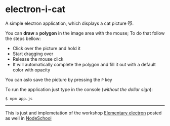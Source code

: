 # electron-i-cat

A simple electron application, which displays a cat picture :smirk_cat:.

You can **draw** a **polygon** in the image area with the mouse; To do that
follow the steps bellow:

* Click over the picture and hold it
* Start dragging over
* Release the mouse click
* It will automatically complete the polygon and fill it out with a default color with opacity

You can aslo save the picture by pressing the `P` key

To run the application just type in the console (_without the dollar sign_): 
```
$ npm app.js
```

---
This is just and implemetation of the workshop [Elementary electron][ref-ee] posted as well in 
[NodeSchool][ref-ns]

[ref-ee]: https://github.com/maxogden/elementary-electron
[ref-ns]: https://nodeschool.io/#workshoppers
